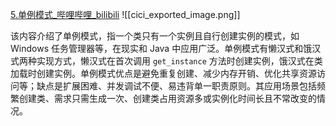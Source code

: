 [5.单例模式_哔哩哔哩_bilibili](https://www.bilibili.com/video/BV1gG411v7sy/?p=5&spm_id_from=pageDriver&vd_source=d48f4dc9d6d078002e7de6c900378be5)
![[cici_exported_image.png]]

该内容介绍了单例模式，指一个类只有一个实例且自行创建实例的模式，如 Windows 任务管理器等，在现实和 Java 中应用广泛。单例模式有懒汉式和饿汉式两种实现方式，懒汉式在首次调用 `get_instance` 方法时创建实例，饿汉式在类加载时创建实例。单例模式优点是避免重复创建、减少内存开销、优化共享资源访问等；缺点是扩展困难、并发调试不便、易违背单一职责原则。其应用场景包括频繁创建类、需求只需生成一次、创建类占用资源多或实例化时间长且不常改变的情况。

